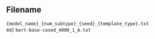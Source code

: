 ## Filename

`{model_name}_{num_subtype}_{seed}_{template_type}.txt`  
ex) `bert-base-cased_4000_1_A.txt`

